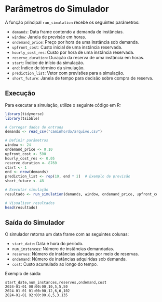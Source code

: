 # Parâmetros do Simulador

A função principal `run_simulation` recebe os seguintes parâmetros:

- `demands`: Data frame contendo a demanda de instâncias.
- `window`: Janela de previsão em horas.
- `ondemand_price`: Preço por hora de uma instância sob demanda.
- `upfront_cost`: Custo inicial de uma instância reservada.
- `hourly_cost_res`: Custo por hora de uma instância reservada.
- `reserve_duration`: Duração da reserva de uma instância em horas.
- `start`: Índice de início da simulação.
- `end`: Índice de término da simulação.
- `prediction_list`: Vetor com previsões para a simulação.
- `short_future`: Janela de tempo para decisão sobre compra de reserva.

## Execução

Para executar a simulação, utilize o seguinte código em R:

```r
library(tidyverse)
library(tsibble)

# Carregar dados de entrada
demands <- read_csv("caminho/do/arquivo.csv")

# Definir parâmetros
window <- 24
ondemand_price <- 0.10
upfront_cost <- 500
hourly_cost_res <- 0.05
reserve_duration <- 8760
start <- 1
end <- nrow(demands)
prediction_list <- rep(10, end * 2)  # Exemplo de previsão
short_future <- 48

# Executar simulação
resultado <- run_simulation(demands, window, ondemand_price, upfront_cost, hourly_cost_res, reserve_duration, start, end, prediction_list, short_future)

# Visualizar resultados
head(resultado)
```

## Saída do Simulador

O simulador retorna um data frame com as seguintes colunas:

- `start_date`: Data e hora do período.
- `num_instances`: Número de instâncias demandadas.
- `reserves`: Número de instâncias alocadas por meio de reservas.
- `ondemand`: Número de instâncias adquiridas sob demanda.
- `cost`: Custo acumulado ao longo do tempo.

Exemplo de saída:

```
start_date,num_instances,reserves,ondemand,cost
2024-01-01 00:00:00,10,5,5,50
2024-01-01 01:00:00,12,6,6,102
2024-01-01 02:00:00,8,5,3,135
```